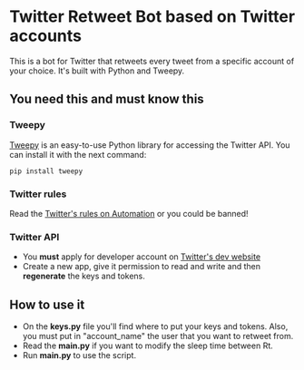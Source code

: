# Twitter Retweet Bot based on Twitter accounts
This is a bot for Twitter that retweets every tweet from a specific account of your choice. It's built with Python and Tweepy.
## You need this and must know this
### Tweepy
[Tweepy](https://www.tweepy.org/) is an easy-to-use Python library for accessing the Twitter API.
You can install it with the next command:

`pip install tweepy`
### Twitter rules
Read the [Twitter's rules on Automation](https://support.twitter.com/articles/76915) or you could be banned!
### Twitter API
- You **must** apply for developer account on [Twitter's dev website](https://developer.twitter.com/en)
- Create a new app, give it permission to read and write and then **regenerate** the keys and tokens.
## How to use it
- On the **keys.py** file you'll find where to put your keys and tokens. Also, you must put in "account_name" the user that you want to retweet from.
- Read the **main.py** if you want to modify the sleep time between Rt.
- Run **main.py** to use the script.
